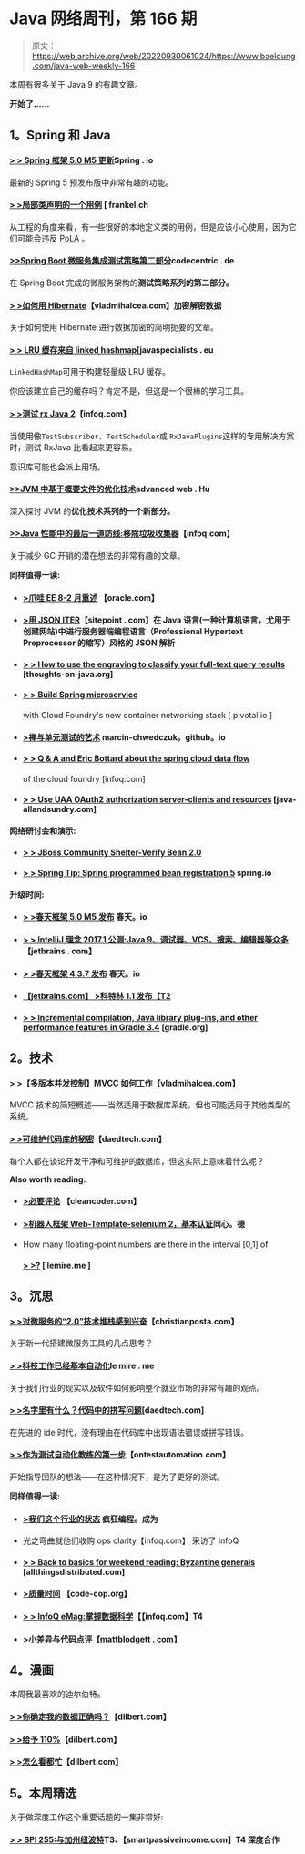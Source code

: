 # Java 网络周刊，第 166 期

> 原文：<https://web.archive.org/web/20220930061024/https://www.baeldung.com/java-web-weekly-166>

本周有很多关于 Java 9 的有趣文章。

**开始了……**

## 1。Spring 和 Java

#### [> > Spring 框架 5.0 M5 更新](https://web.archive.org/web/20201112024542/https://spring.io/blog/2017/02/23/spring-framework-5-0-m5-update)Spring . io

最新的 Spring 5 预发布版中非常有趣的功能。

#### [> >局部类声明的一个用例](https://web.archive.org/web/20201112024542/https://blog.frankel.ch/use-case-for-local-class-declaration/#gsc.tab=0) [ frankel.ch

从工程的角度来看，有一些很好的本地定义类的用例，但是应该小心使用，因为它们可能会违反 [PoLA](https://web.archive.org/web/20201112024542/https://en.wikipedia.org/wiki/Principle_of_least_astonishment) 。

#### [>>Spring Boot 微服务集成测试策略第二部分](https://web.archive.org/web/20201112024542/https://blog.codecentric.de/en/2017/02/integration-testing-strategies-spring-boot-microservices-part-2/)codecentric . de

在 Spring Boot 完成的微服务架构的**测试策略系列的第二部分。**

#### [> >如何用 Hibernate](https://web.archive.org/web/20201112024542/https://vladmihalcea.com/2017/02/24/how-to-encrypt-and-decrypt-data-with-hibernate/)【vladmihalcea.com】加密解密数据

关于如何使用 Hibernate 进行数据加密的简明扼要的文章。

#### [> > LRU 缓存来自 linked hashmap](https://web.archive.org/web/20201112024542/http://www.javaspecialists.eu/archive/Issue246.html)[javaspecialists . eu

`LinkedHashMap`可用于构建轻量级 LRU 缓存。

你应该建立自己的缓存吗？肯定不是，但这是一个很棒的学习工具。

#### [> >测试 rx Java 2](https://web.archive.org/web/20201112024542/https://www.infoq.com/articles/Testing-RxJava2?utm_campaign=infoq_content&utm_source=infoq&utm_medium=feed&utm_term=Java)【infoq.com】

当使用像`TestSubscriber`、`TestScheduler`或 `RxJavaPlugins`这样的专用解决方案时，测试 RxJava 比看起来更容易。

意识库可能也会派上用场。

#### [>>JVM 中基于概要文件的优化技术](https://web.archive.org/web/20201112024542/https://advancedweb.hu/2017/03/01/jvm_optimistic_optimizations/)advanced web . Hu

深入探讨 JVM 的**优化技术系列的一个新部分。**

#### [>>Java 性能中的最后一道防线:移除垃圾收集器](https://web.archive.org/web/20201112024542/https://www.infoq.com/news/2017/03/java-epsilon-gc?utm_campaign=infoq_content&utm_source=infoq&utm_medium=feed&utm_term=Java)【infoq.com】

关于减少 GC 开销的潜在想法的非常有趣的文章。

**同样值得一读:**

*   #### [>爪哇 EE 8-2 月重述](https://web.archive.org/web/20201112024542/https://blogs.oracle.com/theaquarium/java-ee-8-february-recap) 【oracle.com】

*   #### [>用 JSON ITER](https://web.archive.org/web/20201112024542/https://www.sitepoint.com/php-style-json-parsing-in-java-with-jsoniter/)【sitepoint . com】在 Java 语言(一种计算机语言，尤用于创建网站)中进行服务器端编程语言（Professional Hypertext Preprocessor 的缩写）风格的 JSON 解析

*   #### [> > How to use the engraving to classify your full-text query results](https://web.archive.org/web/20201112024542/http://www.thoughts-on-java.org/use-facets-categorize-fulltextquery-results/) [thoughts-on-java.org]

*   #### [**> > Build Spring microservice**](https://web.archive.org/web/20201112024542/https://content.pivotal.io/blog/building-spring-microservices-with-cloud-foundrys-new-container-networking-stack)

    with Cloud Foundry's new container networking stack [ pivotal.io ]
*   #### [>禅与单元测试的艺术](https://web.archive.org/web/20201112024542/https://marcin-chwedczuk.github.io/zen-and-the-art-of-unit-testing) marcin-chwedczuk。github。io

*   #### [> > Q & A and Eric Bottard about the spring cloud data flow](https://web.archive.org/web/20201112024542/https://www.infoq.com/news/2017/02/scdf-for-cloudfoundry?utm_campaign=infoq_content&utm_source=infoq&utm_medium=feed&utm_term=Java)

    of the cloud foundry [infoq.com]
*   #### [> > Use UAA OAuth2 authorization server-clients and resources](https://web.archive.org/web/20201112024542/http://www.java-allandsundry.com/2017/02/using-uaa-oauth2-authorization-server.html) [java-allandsundry.com]

**网络研讨会和演示:**

*   #### [> > JBoss Community Shelter-Verify Bean 2.0](https://web.archive.org/web/20201112024542/http://in.relation.to/2017/02/22/validating-beans/)

*   #### [> > Spring Tip: Spring programmed bean registration 5](https://web.archive.org/web/20201112024542/https://spring.io/blog/2017/03/01/spring-tips-programmatic-bean-registration-in-spring-5) spring.io

**升级时间:**

*   #### [> >春天框架 5.0 M5 发布](https://web.archive.org/web/20201112024542/https://spring.io/blog/2017/02/23/spring-framework-5-0-m5-released) 春天。io

*   #### [**> > IntelliJ 理念 2017.1 公测:Java 9、调试器、VCS、搜索、编辑器等众多**](https://web.archive.org/web/20201112024542/https://blog.jetbrains.com/idea/2017/02/intellij-idea-2017-1-public-preview-java-9-debugger-vcs-search-editor-and-many-more/)【jetbrains . com】

*   #### [> >春天框架 4.3.7 发布](https://web.archive.org/web/20201112024542/https://spring.io/blog/2017/03/01/spring-framework-4-3-7-released) 春天。io

*   #### [【jetbrains.com】 >科特林 1.1 发布【T2](https://web.archive.org/web/20201112024542/https://blog.jetbrains.com/kotlin/2017/03/kotlin-1-1/)

*   #### [> > Incremental compilation, Java library plug-ins, and other performance features in Gradle 3.4](https://web.archive.org/web/20201112024542/https://blog.gradle.org/incremental-compiler-avoidance) [gradle.org]

## 2。技术

#### [> >【多版本并发控制】MVCC 如何工作](https://web.archive.org/web/20201112024542/https://vladmihalcea.com/2017/03/01/how-does-mvcc-multi-version-concurrency-control-work/)【vladmihalcea.com】

MVCC 技术的简短概述——当然适用于数据库系统，但也可能适用于其他类型的系统。

#### [> >可维护代码库的秘密](https://web.archive.org/web/20201112024542/http://www.daedtech.com/secrets-maintainable-codebases/)【daedtech.com】

每个人都在谈论开发干净和可维护的数据库，但这实际上意味着什么呢？

**Also worth reading:**

*   #### [>必要评论](https://web.archive.org/web/20201112024542/http://blog.cleancoder.com/uncle-bob/2017/02/23/NecessaryComments.html) 【cleancoder.com】

*   #### [>机器人框架 Web-Template-selenium 2，基本认证](https://web.archive.org/web/20201112024542/https://blog.codecentric.de/en/2017/02/robot-framework-web-template-selenium2-phantomjs-basic-authentification/)同心。德

*   How many floating-point numbers are there in the interval [0,1] of

    #### [> >?](https://web.archive.org/web/20201112024542/http://lemire.me/blog/2017/02/28/how-many-floating-point-numbers-are-in-the-interval-01/) [ lemire.me ]

## 3。沉思

#### [> >对微服务的“2.0”技术堆栈感到兴奋](https://web.archive.org/web/20201112024542/http://blog.christianposta.com/microservices/microservices-2-0/)【christianposta.com】

关于新一代搭建微服务工具的几点思考？

#### [> >科技工作已经基本自动化](https://web.archive.org/web/20201112024542/http://lemire.me/blog/2017/02/24/tech-jobs-are-already-largely-automated/)le mire . me

关于我们行业的现实以及软件如何影响整个就业市场的非常有趣的观点。

#### [> >名字里有什么？代码中的拼写问题](https://web.archive.org/web/20201112024542/http://www.daedtech.com/whats-name-spelling-matters-code/)[daedtech.com]

在先进的 ide 时代，没有理由在代码库中出现语法错误或拼写错误。

#### [> >作为测试自动化教练的第一步](https://web.archive.org/web/20201112024542/http://www.ontestautomation.com/first-steps-as-a-test-automation-coach/)【ontestautomation.com】

开始指导团队的想法——在这种情况下，是为了更好的测试。

**同样值得一读:**

*   #### [>我们这个行业的状态](https://web.archive.org/web/20201112024542/https://www.insaneprogramming.be/article/2017/02/23/state-of-our-industry/) 疯狂编程。成为

*   光之弯曲就他们收购 ops clarity【infoq.com】 采访了 InfoQ
*   #### [> > Back to basics for weekend reading: Byzantine generals](https://web.archive.org/web/20201112024542/http://www.allthingsdistributed.com/2017/02/byzantine-generals.html) [allthingsdistributed.com]

*   #### [>质量时间](https://web.archive.org/web/20201112024542/http://blog.code-cop.org/2017/02/time-for-quality.html) 【code-cop.org】

*   #### [> > InfoQ eMag:掌握数据科学](https://web.archive.org/web/20201112024542/https://www.infoq.com/minibooks/emag-handle-data-science?utm_campaign=infoq_content&utm_source=infoq&utm_medium=feed&utm_term=Java)【【infoq.com】T4

*   #### [>小差异与代码点评](https://web.archive.org/web/20201112024542/http://www.mattblodgett.com/2017/02/small-diffs-and-code-reviews.html)【mattblodgett . com】

## 4。漫画

本周我最喜欢的迪尔伯特。

#### [> >你确定我的数据正确吗？](https://web.archive.org/web/20201112024542/http://dilbert.com/strip/2014-05-07)【dilbert.com】

#### [> >给予 110%](https://web.archive.org/web/20201112024542/http://dilbert.com/strip/2014-05-05)【dilbert.com】

#### [> >怎么看都忙](https://web.archive.org/web/20201112024542/http://dilbert.com/strip/2014-05-06)【dilbert.com】

## 5。本周精选

关于做深度工作这个重要话题的一集非常好:

#### [> > SPI 255:与加州纽波特](https://web.archive.org/web/20201112024542/https://www.smartpassiveincome.com/podcasts/deep-work-with-cal-newport/)T3、【smartpassiveincome.com】T4 深度合作